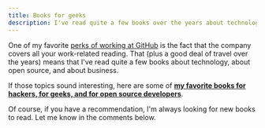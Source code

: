 ```yaml
---
title: Books for geeks
description: I've read quite a few books over the years about technology, open source, and business. Here are some of my favorite.
---
```


One of my favorite [perks of working at GitHub](https://github.com/about/jobs) is the fact that the company covers all your work-related reading. That (plus a good deal of travel over the years) means that I've read quite a few books about technology, about open source, and about business.

If those topics sound interesting, here are some of [**my favorite books for hackers, for geeks, and for open source developers**](https://ben.balter.com/other-recommended-reading/).

Of course, if you have a recommendation, I'm always looking for new books to read. Let me know in the comments below.
